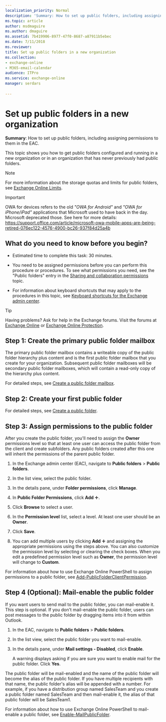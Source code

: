 ```yaml
---
localization_priority: Normal
description: 'Summary: How to set up public folders, including assigning permissions to them in the EAC.'
ms.topic: article
author: msdmaguire
ms.author: dmaguire
ms.assetid: 7b419906-8977-47f0-8687-a87911b5ebec
ms.date: 7/11/2018
ms.reviewer: 
title: Set up public folders in a new organization
ms.collection: 
- exchange-online
- M365-email-calendar
audience: ITPro
ms.service: exchange-online
manager: serdars

---
```


# Set up public folders in a new organization

 **Summary**: How to set up public folders, including assigning permissions to them in the EAC.

This topic shows you how to get public folders configured and running in a new organization or in an organization that has never previously had public folders.

> [!NOTE]
> For more information about the storage quotas and limits for public folders, see [Exchange Online Limits](https://go.microsoft.com/fwlink/p/?LinkID=391188).

> [!IMPORTANT]
> OWA for devices refers to the old *"OWA for Android"* and *"OWA for iPhone/iPad"* applications that Microsoft used to have back in the day. 
> Microsoft deprecated those. See here for more details: https://support.office.com/article/microsoft-owa-mobile-apps-are-being-retired-076ec122-4576-4900-bc26-937f84d25a4b

## What do you need to know before you begin?

- Estimated time to complete this task: 30 minutes.

- You need to be assigned permissions before you can perform this procedure or procedures. To see what permissions you need, see the "Public folders" entry in the [Sharing and collaboration permissions](https://technet.microsoft.com/library/b7fa4b7c-1266-45bd-a14b-f66be0459cc5.aspx) topic.

- For information about keyboard shortcuts that may apply to the procedures in this topic, see [Keyboard shortcuts for the Exchange admin center](../../accessibility/keyboard-shortcuts-in-admin-center.md).

> [!TIP]
> Having problems? Ask for help in the Exchange forums. Visit the forums at [Exchange Online](https://go.microsoft.com/fwlink/p/?linkId=267542) or [Exchange Online Protection](https://go.microsoft.com/fwlink/p/?linkId=285351).

## Step 1: Create the primary public folder mailbox

The primary public folder mailbox contains a writeable copy of the public folder hierarchy plus content and is the first public folder mailbox that you create for your organization. Subsequent public folder mailboxes will be secondary public folder mailboxes, which will contain a read-only copy of the hierarchy plus content.

For detailed steps, see [Create a public folder mailbox](create-public-folder-mailbox.md).

## Step 2: Create your first public folder

For detailed steps, see [Create a public folder](create-public-folder.md).

## Step 3: Assign permissions to the public folder
<a name="Perms"> </a>

After you create the public folder, you'll need to assign the **Owner** permissions level so that at least one user can access the public folder from the client and create subfolders. Any public folders created after this one will inherit the permissions of the parent public folder.

1. In the Exchange admin center (EAC), navigate to **Public folders** \> **Public folders**.

2. In the list view, select the public folder.

3. In the details pane, under **Folder permissions**, click **Manage**.

4. In **Public Folder Permissions**, click **Add** ![Add Icon](../../media/ITPro_EAC_AddIcon.gif).

5. Click **Browse** to select a user.

6. In the **Permission level** list, select a level. At least one user should be an **Owner**.

7. Click **Save**.

8. You can add multiple users by clicking **Add** ![Add Icon](../../media/ITPro_EAC_AddIcon.gif) and assigning the appropriate permissions using the steps above. You can also customize the permission level by selecting or clearing the check boxes. When you edit a predefined permission level such as **Owner**, the permission level will change to **Custom**.

For information about how to use Exchange Online PowerShell to assign permissions to a public folder, see [Add-PublicFolderClientPermission](https://technet.microsoft.com/library/d68ad7a9-daa0-4e6d-b819-5cca891c8fd9.aspx).

## Step 4 (Optional): Mail-enable the public folder
<a name="Perms"> </a>

If you want users to send mail to the public folder, you can mail-enable it. This step is optional. If you don't mail-enable the public folder, users can post messages to the public folder by dragging items into it from within Outlook.

1. In the EAC, navigate to **Public folders** \> **Public folders**.

2. In the list view, select the public folder you want to mail-enable.

3. In the details pane, under **Mail settings - Disabled**, click **Enable**.

    A warning displays asking if you are sure you want to enable mail for the public folder. Click **Yes**.

The public folder will be mail-enabled and the name of the public folder will become the alias of the public folder. If you have multiple recipients with that name, the public folder's alias will be appended with a number. For example, if you have a distribution group named SalesTeam and you create a public folder named SalesTeam and then mail-enable it, the alias of that public folder will be SalesTeam1.

For information about how to use Exchange Online PowerShell to mail-enable a public folder, see [Enable-MailPublicFolder](https://technet.microsoft.com/library/6fc7ba9a-62a8-4f41-811f-608363aa1397.aspx).
